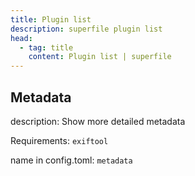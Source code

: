 ```yaml
---
title: Plugin list
description: superfile plugin list
head:
  - tag: title
    content: Plugin list | superfile
---
```


## Metadata
description: Show more detailed metadata

Requirements: `exiftool`

name in config.toml: `metadata`